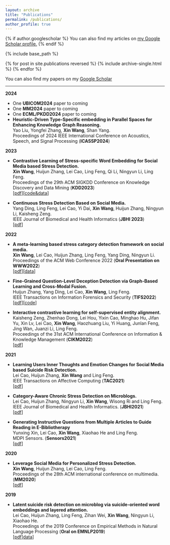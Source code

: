 ```yaml
---
layout: archive
title: "Publications"
permalink: /publications/
author_profile: true
---
```


{% if author.googlescholar %}
  You can also find my articles on <u><a href="{{author.googlescholar}}">my Google Scholar profile</a>.</u>
{% endif %}

{% include base_path %}

{% for post in site.publications reversed %}
  {% include archive-single.html %}
{% endfor %}


You can also find my papers on my [Google Scholar](https://scholar.google.com/citations?user=K9-1BcQAAAAJ)

---
**2024**
- One **UBICOM2024** paper to coming
- One **MM2024** paper to coming
- One **ECML/PKDD2024** paper to coming
- **Heuristic-Driven Type-Specific embedding in Parallel Spaces for Enhancing Knowledge Graph Reasoning.**<br>
Yao Liu, Yongfei Zhang, **Xin Wang**, Shan Yang.<br>
Proceedings of 2024 IEEE International Conference on Acoustics, Speech, and Signal Processing (**ICASSP2024**)<br>

**2023**
- **Contrastive Learning of Stress-specific Word Embedding for Social Media based Stress Detection.**<br>
**Xin Wang**, Huijun Zhang, Lei Cao, Ling Feng, Qi Li, Ningyun Li, Ling Feng.<br>
Proceedings of the 29th ACM SIGKDD Conference on Knowledge Discovery and Data Mining (**KDD2023**)<br>
[[pdf](https://dl.acm.org/doi/pdf/10.1145/3580305.3599795)][[code&data](https://github.com/xin-wang18/SSE)]

- **Continuous Stress Detection Based on Social Media.**<br>
Yang Ding, Ling Feng, Lei Cao, Yi Dai, **Xin Wang**, Huijun Zhang, Ningyun Li, Kaisheng Zeng.<br>
IEEE Journal of Biomedical and Health Informatics (**JBHI 2023**)<br>
[[pdf](https://ieeexplore.ieee.org/abstract/document/10151672)]

**2022**
- **A meta-learning based stress category detection framework on social media.**<br>
**Xin Wang**, Lei Cao, Huijun Zhang, Ling Feng, Yang Ding, Ningyun Li.<br>
Proceedings of the ACM Web Conference 2022 (**Oral Presentation on WWW2022**)<br>
[[pdf](https://dl.acm.org/doi/pdf/10.1145/3485447.3512013)][[data](https://github.com/xin-wang18/Categroy-Dataset)]

- **Fine-Grained Question-Level Deception Detection via Graph-Based Learning and Cross-Modal Fusion.**<br>
Huijun Zhang, Yang Ding, Lei Cao, **Xin Wang**, Ling Feng.<br>
IEEE Transactions on Information Forensics and Security (**TIFS2022**)<br>
[[pdf](https://ieeexplore.ieee.org/abstract/document/9808161)][[code](https://github.com/zhjsss12/GCFM-pytorch)]

- **Interactive contrastive learning for self-supervised entity alignment.**<br>
Kaisheng Zeng, Zhenhao Dong, Lei Hou, Yixin Cao, Minghao Hu, Jifan Yu, Xin Lv, Lei Cao, **Xin Wang**, Haozhuang Liu, Yi Huang, Junlan Feng, Jing Wan, Juanzi Li, Ling Feng.<br>
Proceedings of the 31st ACM International Conference on Information & Knowledge Management (**CIKM2022**)<br>
[[pdf](https://dl.acm.org/doi/pdf/10.1145/3511808.3557364)]

**2021**
- **Learning Users Inner Thoughts and Emotion Changes for Social Media based Suicide Risk Detection.**<br>
Lei Cao, Huijun Zhang, **Xin Wang** and Ling Feng.<br>
IEEE Transactions on Affective Computing (**TAC2021**)<br>
[[pdf](https://ieeexplore.ieee.org/abstract/document/9551751)]

- **Category-Aware Chronic Stress Detection on Microblogs.**<br>
Lei Cao, Huijun Zhang, Ningyun Li, **Xin Wang**, Wisong Ri and Ling Feng.<br>
IEEE Journal of Biomedical and Health Informatics. (**JBHI2021**)<br>
[[pdf](https://ieeexplore.ieee.org/abstract/document/9460815)]

- **Generating Instructive Questions from Multiple Articles to Guide Reading in E-Bibliotherapy**<br>
Yunxing Xin, Lei Cao, **Xin Wang**, Xiaohao He and Ling Feng.<br>
MDPI Sensors. (**Sensors2021**)<br>
[[pdf](https://www.mdpi.com/1424-8220/21/9/3223)]

**2020**
- **Leverage Social Media for Personalized Stress Detection.**<br>
**Xin Wang**, Huijun Zhang, Lei Cao, Ling Feng.<br>
Proceedings of the 28th ACM international conference on multimedia. (**MM2020**)<br>
[[pdf](https://dl.acm.org/doi/pdf/10.1145/3394171.3413596)]

**2019**
- **Latent suicide risk detection on microblog via suicide-oriented word embeddings and layered attention.**<br>
Lei Cao, Huijun Zhang, Ling Feng, Zihan Wei, **Xin Wang**, Ningyun Li, Xiaohao He.<br>
Proceedings of the 2019 Conference on Empirical Methods in Natural Language Processing (**Oral on EMNLP2019**)<br>
[[pdf](https://arxiv.org/pdf/1910.12038.pdf)][data](https://github.com/bryant03/Sina-Weibo-Dataset)]

